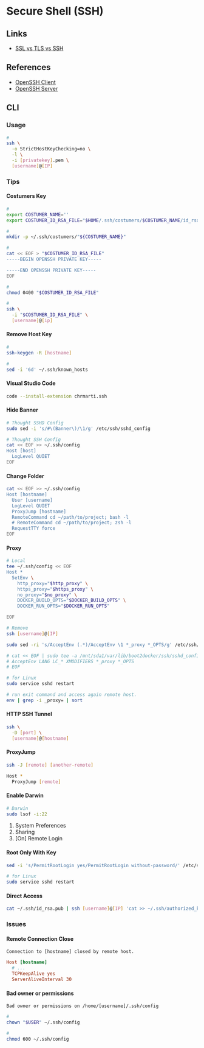 # Secure Shell (SSH)

## Links

- [SSL vs TLS vs SSH](https://roadmap.sh/guides/ssl-tls-https-ssh)

## References

- [OpenSSH Client](/openssh-client.md)
- [OpenSSH Server](/openssh-server.md)

## CLI

### Usage

```sh
#
ssh \
  -o StrictHostKeyChecking=no \
  -l \
  -i [privatekey].pem \
  [username]@[IP]
```

### Tips

#### Costumers Key

```sh
#
export COSTUMER_NAME=''
export COSTUMER_ID_RSA_FILE="$HOME/.ssh/costumers/$COSTUMER_NAME/id_rsa"

#
mkdir -p ~/.ssh/costumers/"${COSTUMER_NAME}"

#
cat << EOF > "$COSTUMER_ID_RSA_FILE"
-----BEGIN OPENSSH PRIVATE KEY-----

-----END OPENSSH PRIVATE KEY-----
EOF

#
chmod 0400 "$COSTUMER_ID_RSA_FILE"

#
ssh \
  -i "$COSTUMER_ID_RSA_FILE" \
  [username]@[ip]
```

#### Remove Host Key

```sh
#
ssh-keygen -R [hostname]

#
sed -i '6d' ~/.ssh/known_hosts
```

#### Visual Studio Code

```sh
code --install-extension chrmarti.ssh
```

#### Hide Banner

```sh
# Thought SSHD Config
sudo sed -i 's/#\(Banner\)/\1/g' /etc/ssh/sshd_config

# Thought SSH Config
cat << EOF >> ~/.ssh/config
Host [host]
  LogLevel QUIET
EOF
```

#### Change Folder

```sh
cat << EOF >> ~/.ssh/config
Host [hostname]
  User [username]
  LogLevel QUIET
  ProxyJump [hostname]
  RemoteCommand cd ~/path/to/project; bash -l
  # RemoteCommand cd ~/path/to/project; zsh -l
  RequestTTY force
EOF
```

#### Proxy

```sh
# Local
tee ~/.ssh/config << EOF
Host *
  SetEnv \
    http_proxy="$http_proxy" \
    https_proxy="$https_proxy" \
    no_proxy="$no_proxy" \
    DOCKER_BUILD_OPTS="$DOCKER_BUILD_OPTS" \
    DOCKER_RUN_OPTS="$DOCKER_RUN_OPTS"

EOF

# Remove
ssh [username]@[IP]

sudo sed -ri 's/AcceptEnv (.*)/AcceptEnv \1 *_proxy *_OPTS/g' /etc/ssh/sshd_config

# cat << EOF | sudo tee -a /mnt/sda1/var/lib/boot2docker/ssh/sshd_config
# AcceptEnv LANG LC_* XMODIFIERS *_proxy *_OPTS
# EOF

# for Linux
sudo service sshd restart
```

```sh
# run exit command and access again remote host.
env | grep -i _proxy= | sort
```

#### HTTP SSH Tunnel

<!--
https://github.com/mainyaa/RaspberryPi-Mothership/blob/c9b2b676f650a83a741ddc757d9dd69b795ab672/README.md
https://www.ssh.com/ssh/tunneling/example
https://stackabuse.com/how-to-tunnel-http-with-ssh/
-->

```sh
ssh \
  -D [port] \
  [username]@[hostname]
```

#### ProxyJump

```sh
ssh -J [remote] [another-remote]
```

```sh
Host *
  ProxyJump [remote]
```

#### Enable Darwin

```sh
# Darwin
sudo lsof -i:22
```

1. System Preferences
2. Sharing
3. \[On] Remote Login

#### Root Only With Key

```sh
sed -i 's/PermitRootLogin yes/PermitRootLogin without-password/' /etc/ssh/sshd_config
```

```sh
# for Linux
sudo service sshd restart
```

#### Direct Access

```sh
cat ~/.ssh/id_rsa.pub | ssh [username]@[IP] 'cat >> ~/.ssh/authorized_keys'
```

<!-- ###

```sh
sudo sed -i '/^Port 22.*/a Port 8000' /etc/ssh/sshd_config

sudo systemctl restart sshd
``` -->

### Issues

#### Remote Connection Close

```log
Connection to [hostname] closed by remote host.
```

```ini
Host [hostname]
  # ...
  TCPKeepAlive yes
  ServerAliveInterval 30
```

#### Bad owner or permissions

```log
Bad owner or permissions on /home/[username]/.ssh/config
```

```sh
#
chown "$USER" ~/.ssh/config

#
chmod 600 ~/.ssh/config
```

